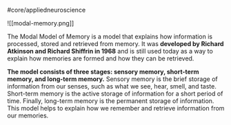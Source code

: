 #core/appliedneuroscience 

![[modal-memory.png]]

The Modal Model of Memory is a model that explains how information is processed, stored and retrieved from memory. It was **developed by Richard Atkinson and Richard Shiffrin in 1968** and is still used today as a way to explain how memories are formed and how they can be retrieved.

**The model consists of three stages: sensory memory, short-term memory, and long-term memory.** Sensory memory is the brief storage of information from our senses, such as what we see, hear, smell, and taste. Short-term memory is the active storage of information for a short period of time. Finally, long-term memory is the permanent storage of information. This model helps to explain how we remember and retrieve information from our memories.
